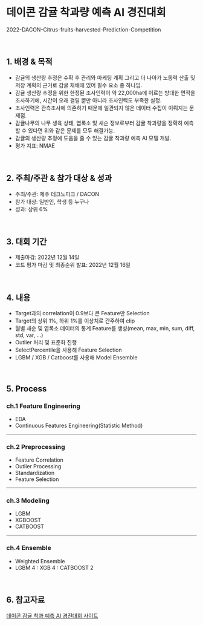 # 데이콘 감귤 착과량 예측 AI 경진대회
2022-DACON-Citrus-fruits-harvested-Prediction-Competition

<br/>

## 1. 배경 & 목적

- 감귤의 생산량 추정은 수확 후 관리와 마케팅 계획 그리고 더 나아가 노동력 산출 및 저장 계획의 근거로 감귤 재배에 있어 필수 요소 중 하나임.
- 감귤 생산량 추정을 위한 한정된 조사인력이 약 22,000ha에 이르는 방대한 면적을 조사하기에, 시간이 오래 걸릴 뿐만 아니라 조사인력도 부족한 실정.
- 조사인력은 관측조사에 의존하기 때문에 일관되지 않은 데이터 수집이 이뤄지는 문제점.
- 감귤나무의 나무 생육 상태, 엽록소 및 새순 정보로부터 감귤 착과량을 정확히 예측할 수 있다면 위와 같은 문제를 모두 해결가능.
- 감귤의 생산량 추정에 도움을 줄 수 있는 감귤 착과량 예측 AI 모델 개발.
- 평가 지표: NMAE

<br/>

## 2. 주최/주관 & 참가 대상 & 성과

- 주최/주관: 제주 테크노파크 / DACON
- 참가 대상: 일반인, 학생 등 누구나
- 성과: 상위 6%

<br/>

## 3. 대회 기간

- 제출마감: 2022년 12월 14일
- 코드 평가 마감 및 최종순위 발표: 2022년 12월 16일

<br/>

## 4. 내용
- Target과의 correlation이 0.9보다 큰 Feature만 Selection
- Target의 상위 1%, 하위 1%를 이상치로 간주하여 clip
- 월별 새순 및 엽록소 데이터의 통계 Feature를 생성(mean, max, min, sum, diff, std, var, ...)
- Outlier 처리 및 표준화 진행
- SelectPercentile을 사용해 Feature Selection
- LGBM / XGB / Catboost를 사용해 Model Ensemble

<br/>

## 5. Process

### ch.1 Feature Engineering

- EDA
- Continuous Features Engineering(Statistic Method)

---

### ch.2 Preprocessing

- Feature Correlation
- Outlier Processing
- Standardization
- Feature Selection

---

### ch.3 Modeling

- LGBM
- XGBOOST
- CATBOOST

---

### ch.4 Ensemble

- Weighted Ensemble
- LGBM 4 : XGB 4 : CATBOOST 2

<br/>

## 6. 참고자료

[데이콘 감귤 착과 예측 AI 경진대회 사이트](https://dacon.io/competitions/official/236038/overview/description)
